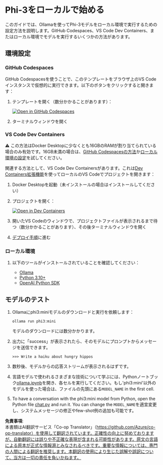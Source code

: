 <!--
CO_OP_TRANSLATOR_METADATA:
{
  "original_hash": "3edae6aebc3d0143037109e8af58f1ac",
  "translation_date": "2025-05-08T06:16:47+00:00",
  "source_file": "md/01.Introduction/01/01.EnvironmentSetup.md",
  "language_code": "ja"
}
-->
# Phi-3をローカルで始める

このガイドでは、Ollamaを使ってPhi-3モデルをローカル環境で実行するための設定方法を説明します。GitHub Codespaces、VS Code Dev Containers、またはローカル環境でモデルを実行するいくつかの方法があります。

## 環境設定

### GitHub Codespaces

GitHub Codespacesを使うことで、このテンプレートをブラウザ上のVS Codeインスタンスで仮想的に実行できます。以下のボタンをクリックすると開きます：

1. テンプレートを開く（数分かかることがあります）：

    [![Open in GitHub Codespaces](https://github.com/codespaces/badge.svg)](https://codespaces.new/microsoft/phi-3cookbook)

2. ターミナルウィンドウを開く

### VS Code Dev Containers

⚠️ この方法はDocker Desktopに少なくとも16GBのRAMが割り当てられている場合のみ有効です。16GB未満の場合は、[GitHub Codespacesの方法](../../../../../md/01.Introduction/01)か[ローカル環境の設定](../../../../../md/01.Introduction/01)を試してください。

関連する方法として、VS Code Dev Containersがあります。これは[Dev Containers拡張機能](https://marketplace.visualstudio.com/items?itemName=ms-vscode-remote.remote-containers)を使ってローカルのVS Codeでプロジェクトを開きます：

1. Docker Desktopを起動（未インストールの場合はインストールしてください）
2. プロジェクトを開く：

    [![Open in Dev Containers](https://img.shields.io/static/v1?style=for-the-badge&label=Dev%20Containers&message=Open&color=blue&logo=visualstudiocode)](https://vscode.dev/redirect?url=vscode://ms-vscode-remote.remote-containers/cloneInVolume?url=https://github.com/microsoft/phi-3cookbook)

3. 開いたVS Codeのウィンドウで、プロジェクトファイルが表示されるまで待つ（数分かかることがあります）、その後ターミナルウィンドウを開く
4. [デプロイ手順](../../../../../md/01.Introduction/01)に進む

### ローカル環境

1. 以下のツールがインストールされていることを確認してください：

    * [Ollama](https://ollama.com/)
    * [Python 3.10+](https://www.python.org/downloads/)
    * [OpenAI Python SDK](https://pypi.org/project/openai/)

## モデルのテスト

1. Ollamaにphi3:miniモデルのダウンロードと実行を依頼します：

    ```shell
    ollama run phi3:mini
    ```

    モデルのダウンロードには数分かかります。

2. 出力に「success」が表示されたら、そのモデルにプロンプトからメッセージを送信できます。

    ```shell
    >>> Write a haiku about hungry hippos
    ```

3. 数秒後、モデルからの応答ストリームが表示されるはずです。

4. 言語モデルで使われるさまざまな技術について学ぶには、Pythonノートブック[ollama.ipynb](../../../../../code/01.Introduce/ollama.ipynb)を開き、各セルを実行してください。もし'phi3:mini'以外のモデルを使った場合は、ファイルの先頭にある`MODEL_NAME` in the first cell.

5. To have a conversation with the phi3:mini model from Python, open the Python file [chat.py](../../../../../code/01.Introduce/chat.py) and run it. You can change the `MODEL_NAME`を適宜変更し、システムメッセージの修正やfew-shot例の追加も可能です。

**免責事項**:  
本書類はAI翻訳サービス「Co-op Translator」（https://github.com/Azure/co-op-translator）を使用して翻訳されています。正確性の向上に努めておりますが、自動翻訳には誤りや不正確な表現が含まれる可能性があります。原文の言語による原本が正式な情報源とみなされるべきです。重要な情報については、専門の人間による翻訳を推奨します。本翻訳の使用により生じた誤解や誤訳について、当方は一切の責任を負いかねます。